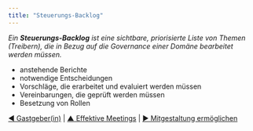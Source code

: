 ```yaml
---
title: "Steuerungs-Backlog"
---
```



_Ein **Steuerungs-Backlog** ist eine sichtbare, priorisierte Liste von Themen (Treibern), die in Bezug auf die Governance einer Domäne bearbeitet werden müssen._

- anstehende Berichte
- notwendige Entscheidungen
- Vorschläge, die erarbeitet und evaluiert werden müssen
- Vereinbarungen, die geprüft werden müssen
- Besetzung von Rollen

[&#9664; Gastgeber(in)](meeting-host.html) | [&#9650; Effektive Meetings](meeting-practices.html) | [&#9654; Mitgestaltung ermöglichen](enablers-of-co-creation.html)

